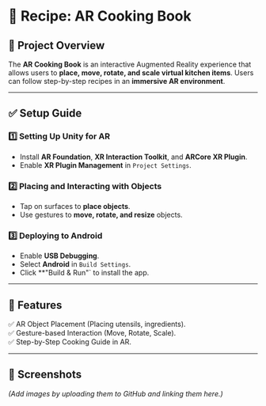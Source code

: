 # 📌 Recipe: AR Cooking Book

## 🎯 Project Overview
The **AR Cooking Book** is an interactive Augmented Reality experience that allows users to **place, move, rotate, and scale virtual kitchen items**. Users can follow step-by-step recipes in an **immersive AR environment**.

---

## ✅ Setup Guide

### 1️⃣ **Setting Up Unity for AR**
- Install **AR Foundation**, **XR Interaction Toolkit**, and **ARCore XR Plugin**.
- Enable **XR Plugin Management** in `Project Settings`.

### 2️⃣ **Placing and Interacting with Objects**
- Tap on surfaces to **place objects**.
- Use gestures to **move, rotate, and resize** objects.

### 3️⃣ **Deploying to Android**
- Enable **USB Debugging**.
- Select **Android** in `Build Settings`.
- Click **"Build & Run"` to install the app.

---

## 📌 **Features**
✅ AR Object Placement (Placing utensils, ingredients).  
✅ Gesture-based Interaction (Move, Rotate, Scale).  
✅ Step-by-Step Cooking Guide in AR.  

---

## 📸 Screenshots
_*(Add images by uploading them to GitHub and linking them here.)*_

